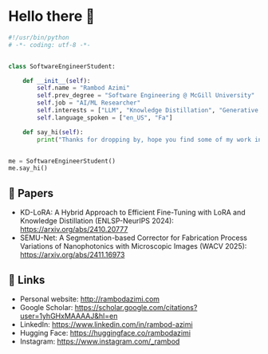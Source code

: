 # Hello there 👋

```python
#!/usr/bin/python
# -*- coding: utf-8 -*-


class SoftwareEngineerStudent:

    def __init__(self):
        self.name = "Rambod Azimi"
        self.prev_degree = "Software Engineering @ McGill University"
        self.job = "AI/ML Researcher"
        self.interests = ["LLM", "Knowledge Distillation", "Generative AI", "Computer Vision"]
        self.language_spoken = ["en_US", "Fa"]

    def say_hi(self):
        print("Thanks for dropping by, hope you find some of my work interesting.")


me = SoftwareEngineerStudent()
me.say_hi()
```

## 📝 Papers
- KD-LoRA: A Hybrid Approach to Efficient Fine-Tuning with LoRA and Knowledge Distillation (ENLSP-NeurIPS 2024): https://arxiv.org/abs/2410.20777
- SEMU-Net: A Segmentation-based Corrector for Fabrication Process Variations of Nanophotonics with Microscopic Images (WACV 2025): https://arxiv.org/abs/2411.16973


## 📝 Links

- Personal website: http://rambodazimi.com
- Google Scholar: https://scholar.google.com/citations?user=1yhGHxMAAAAJ&hl=en
- LinkedIn: https://www.linkedin.com/in/rambod-azimi
- Hugging Face: https://huggingface.co/rambodazimi
- Instagram: https://www.instagram.com/_rambod
